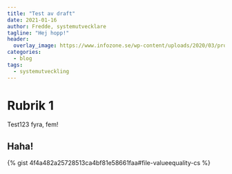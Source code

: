 ```yaml
---
title: "Test av draft"
date: 2021-01-16
author: Fredde, systemutvecklare
tagline: "Hej hopp!"
header:
  overlay_image: https://www.infozone.se/wp-content/uploads/2020/03/programmering-i-team.jpg
categories:
  - blog
tags:
  - systemutveckling
---
```

# Rubrik 1
Test123 fyra, fem!

## Haha!

{% gist 4f4a482a25728513ca4bf81e58661faa#file-valueequality-cs %}

